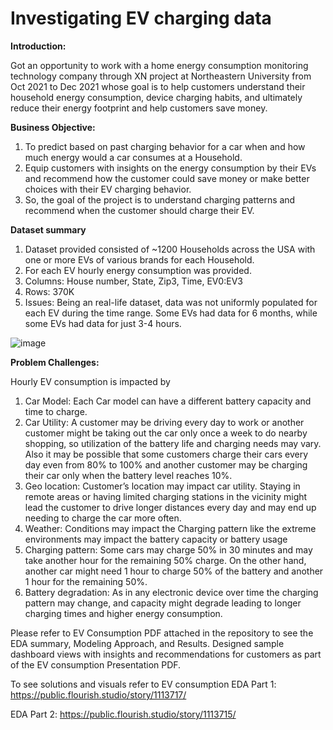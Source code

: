 # Investigating EV charging data


**Introduction:**

Got an opportunity to work with a home energy consumption monitoring technology company through XN project at Northeastern University from Oct 2021 to Dec 2021 whose goal is to help customers understand their household energy consumption, device charging habits, and ultimately reduce their energy footprint and help customers save money.

**Business Objective:**

1) To predict based on past charging behavior for a car when and how much energy would a car consumes at a Household.
2) Equip customers with insights on the energy consumption by their EVs and recommend how the customer could save money or make better choices with their EV charging behavior. 
3) So, the goal of the project is to understand charging patterns and recommend when the customer should charge their EV.

**Dataset summary**
1) Dataset provided consisted of ~1200 Households across the USA with one or more EVs of various brands for each Household. 
2) For each EV hourly energy consumption was provided. 
3) Columns: House number, State, Zip3, Time, EV0:EV3
4) Rows: 370K
5) Issues: Being an real-life dataset, data was not uniformly populated for each EV during the time range. Some EVs had data for 6 months, while some EVs had data for just 3-4 hours.

![image](https://user-images.githubusercontent.com/10954081/155168938-8907a009-5c14-41b9-8043-5437458cab40.png)

**Problem Challenges:**

Hourly EV consumption is impacted by
1) Car Model: Each Car model can have a different battery capacity and time to charge.
2) Car Utility: A customer may be driving every day to work or another customer might be taking out the car only once a week to do nearby shopping, so utilization of the battery life and charging needs may vary. Also it may be possible that some customers charge their cars every day even from 80% to 100% and another customer may be charging their car only when the battery level reaches 10%.
3) Geo location: Customer’s location may impact car utility. Staying in remote areas or having limited charging stations in the vicinity might lead the customer to drive longer distances every day and may end up needing to charge the car more often.
4) Weather: Conditions may impact the Charging pattern like the extreme environments may impact the battery capacity or battery usage
5) Charging pattern: Some cars may charge 50% in 30 minutes and may take another hour for the remaining 50% charge. On the other hand, another car might need 1 hour to charge 50% of the battery and another 1 hour for the remaining 50%.
6) Battery degradation: As in any electronic device over time the charging pattern may change, and capacity might degrade leading to longer charging times and higher energy consumption.

Please refer to EV Consumption PDF attached in the repository to see the EDA summary, Modeling Approach, and Results. Designed sample dashboard views with insights and recommendations for customers as part of the EV consumption Presentation PDF.

To see solutions and visuals refer to EV consumption
EDA Part 1: https://public.flourish.studio/story/1113717/

EDA Part 2: https://public.flourish.studio/story/1113715/
